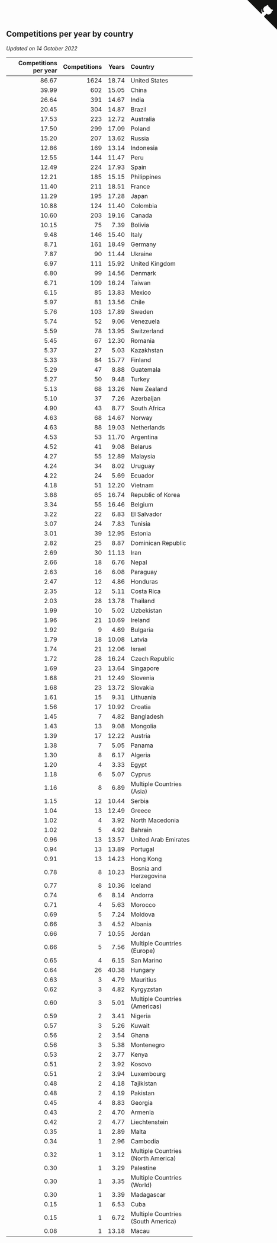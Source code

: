 ## Competitions per year by country

*Updated on 14 October 2022*

| Competitions per year | Competitions | Years | Country |
| ---: | ---: | ---: | :--- |
| 86.67 | 1624 | 18.74 | United States |
| 39.99 | 602 | 15.05 | China |
| 26.64 | 391 | 14.67 | India |
| 20.45 | 304 | 14.87 | Brazil |
| 17.53 | 223 | 12.72 | Australia |
| 17.50 | 299 | 17.09 | Poland |
| 15.20 | 207 | 13.62 | Russia |
| 12.86 | 169 | 13.14 | Indonesia |
| 12.55 | 144 | 11.47 | Peru |
| 12.49 | 224 | 17.93 | Spain |
| 12.21 | 185 | 15.15 | Philippines |
| 11.40 | 211 | 18.51 | France |
| 11.29 | 195 | 17.28 | Japan |
| 10.88 | 124 | 11.40 | Colombia |
| 10.60 | 203 | 19.16 | Canada |
| 10.15 | 75 | 7.39 | Bolivia |
| 9.48 | 146 | 15.40 | Italy |
| 8.71 | 161 | 18.49 | Germany |
| 7.87 | 90 | 11.44 | Ukraine |
| 6.97 | 111 | 15.92 | United Kingdom |
| 6.80 | 99 | 14.56 | Denmark |
| 6.71 | 109 | 16.24 | Taiwan |
| 6.15 | 85 | 13.83 | Mexico |
| 5.97 | 81 | 13.56 | Chile |
| 5.76 | 103 | 17.89 | Sweden |
| 5.74 | 52 | 9.06 | Venezuela |
| 5.59 | 78 | 13.95 | Switzerland |
| 5.45 | 67 | 12.30 | Romania |
| 5.37 | 27 | 5.03 | Kazakhstan |
| 5.33 | 84 | 15.77 | Finland |
| 5.29 | 47 | 8.88 | Guatemala |
| 5.27 | 50 | 9.48 | Turkey |
| 5.13 | 68 | 13.26 | New Zealand |
| 5.10 | 37 | 7.26 | Azerbaijan |
| 4.90 | 43 | 8.77 | South Africa |
| 4.63 | 68 | 14.67 | Norway |
| 4.63 | 88 | 19.03 | Netherlands |
| 4.53 | 53 | 11.70 | Argentina |
| 4.52 | 41 | 9.08 | Belarus |
| 4.27 | 55 | 12.89 | Malaysia |
| 4.24 | 34 | 8.02 | Uruguay |
| 4.22 | 24 | 5.69 | Ecuador |
| 4.18 | 51 | 12.20 | Vietnam |
| 3.88 | 65 | 16.74 | Republic of Korea |
| 3.34 | 55 | 16.46 | Belgium |
| 3.22 | 22 | 6.83 | El Salvador |
| 3.07 | 24 | 7.83 | Tunisia |
| 3.01 | 39 | 12.95 | Estonia |
| 2.82 | 25 | 8.87 | Dominican Republic |
| 2.69 | 30 | 11.13 | Iran |
| 2.66 | 18 | 6.76 | Nepal |
| 2.63 | 16 | 6.08 | Paraguay |
| 2.47 | 12 | 4.86 | Honduras |
| 2.35 | 12 | 5.11 | Costa Rica |
| 2.03 | 28 | 13.78 | Thailand |
| 1.99 | 10 | 5.02 | Uzbekistan |
| 1.96 | 21 | 10.69 | Ireland |
| 1.92 | 9 | 4.69 | Bulgaria |
| 1.79 | 18 | 10.08 | Latvia |
| 1.74 | 21 | 12.06 | Israel |
| 1.72 | 28 | 16.24 | Czech Republic |
| 1.69 | 23 | 13.64 | Singapore |
| 1.68 | 21 | 12.49 | Slovenia |
| 1.68 | 23 | 13.72 | Slovakia |
| 1.61 | 15 | 9.31 | Lithuania |
| 1.56 | 17 | 10.92 | Croatia |
| 1.45 | 7 | 4.82 | Bangladesh |
| 1.43 | 13 | 9.08 | Mongolia |
| 1.39 | 17 | 12.22 | Austria |
| 1.38 | 7 | 5.05 | Panama |
| 1.30 | 8 | 6.17 | Algeria |
| 1.20 | 4 | 3.33 | Egypt |
| 1.18 | 6 | 5.07 | Cyprus |
| 1.16 | 8 | 6.89 | Multiple Countries (Asia) |
| 1.15 | 12 | 10.44 | Serbia |
| 1.04 | 13 | 12.49 | Greece |
| 1.02 | 4 | 3.92 | North Macedonia |
| 1.02 | 5 | 4.92 | Bahrain |
| 0.96 | 13 | 13.57 | United Arab Emirates |
| 0.94 | 13 | 13.89 | Portugal |
| 0.91 | 13 | 14.23 | Hong Kong |
| 0.78 | 8 | 10.23 | Bosnia and Herzegovina |
| 0.77 | 8 | 10.36 | Iceland |
| 0.74 | 6 | 8.14 | Andorra |
| 0.71 | 4 | 5.63 | Morocco |
| 0.69 | 5 | 7.24 | Moldova |
| 0.66 | 3 | 4.52 | Albania |
| 0.66 | 7 | 10.55 | Jordan |
| 0.66 | 5 | 7.56 | Multiple Countries (Europe) |
| 0.65 | 4 | 6.15 | San Marino |
| 0.64 | 26 | 40.38 | Hungary |
| 0.63 | 3 | 4.79 | Mauritius |
| 0.62 | 3 | 4.82 | Kyrgyzstan |
| 0.60 | 3 | 5.01 | Multiple Countries (Americas) |
| 0.59 | 2 | 3.41 | Nigeria |
| 0.57 | 3 | 5.26 | Kuwait |
| 0.56 | 2 | 3.54 | Ghana |
| 0.56 | 3 | 5.38 | Montenegro |
| 0.53 | 2 | 3.77 | Kenya |
| 0.51 | 2 | 3.92 | Kosovo |
| 0.51 | 2 | 3.94 | Luxembourg |
| 0.48 | 2 | 4.18 | Tajikistan |
| 0.48 | 2 | 4.19 | Pakistan |
| 0.45 | 4 | 8.83 | Georgia |
| 0.43 | 2 | 4.70 | Armenia |
| 0.42 | 2 | 4.77 | Liechtenstein |
| 0.35 | 1 | 2.89 | Malta |
| 0.34 | 1 | 2.96 | Cambodia |
| 0.32 | 1 | 3.12 | Multiple Countries (North America) |
| 0.30 | 1 | 3.29 | Palestine |
| 0.30 | 1 | 3.35 | Multiple Countries (World) |
| 0.30 | 1 | 3.39 | Madagascar |
| 0.15 | 1 | 6.53 | Cuba |
| 0.15 | 1 | 6.72 | Multiple Countries (South America) |
| 0.08 | 1 | 13.18 | Macau |


<a href="https://github.com/JustinTimeCuber/wca_statistics" class="github-corner" aria-label="View source on Github"><svg width="80" height="80" viewBox="0 0 250 250" style="fill:#151513; color:#fff; position: absolute; top: 0; border: 0; right: 0;" aria-hidden="true"><path d="M0,0 L115,115 L130,115 L142,142 L250,250 L250,0 Z"></path><path d="M128.3,109.0 C113.8,99.7 119.0,89.6 119.0,89.6 C122.0,82.7 120.5,78.6 120.5,78.6 C119.2,72.0 123.4,76.3 123.4,76.3 C127.3,80.9 125.5,87.3 125.5,87.3 C122.9,97.6 130.6,101.9 134.4,103.2" fill="currentColor" style="transform-origin: 130px 106px;" class="octo-arm"></path><path d="M115.0,115.0 C114.9,115.1 118.7,116.5 119.8,115.4 L133.7,101.6 C136.9,99.2 139.9,98.4 142.2,98.6 C133.8,88.0 127.5,74.4 143.8,58.0 C148.5,53.4 154.0,51.2 159.7,51.0 C160.3,49.4 163.2,43.6 171.4,40.1 C171.4,40.1 176.1,42.5 178.8,56.2 C183.1,58.6 187.2,61.8 190.9,65.4 C194.5,69.0 197.7,73.2 200.1,77.6 C213.8,80.2 216.3,84.9 216.3,84.9 C212.7,93.1 206.9,96.0 205.4,96.6 C205.1,102.4 203.0,107.8 198.3,112.5 C181.9,128.9 168.3,122.5 157.7,114.1 C157.9,116.9 156.7,120.9 152.7,124.9 L141.0,136.5 C139.8,137.7 141.6,141.9 141.8,141.8 Z" fill="currentColor" class="octo-body"></path></svg></a><style>.github-corner:hover .octo-arm{animation:octocat-wave 560ms ease-in-out}@keyframes octocat-wave{0%,100%{transform:rotate(0)}20%,60%{transform:rotate(-25deg)}40%,80%{transform:rotate(10deg)}}@media (max-width:500px){.github-corner:hover .octo-arm{animation:none}.github-corner .octo-arm{animation:octocat-wave 560ms ease-in-out}}</style>

